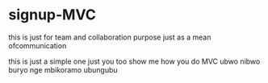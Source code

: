 # signup-MVC
this is just for team and collaboration purpose just as a mean ofcommunication

this is just a simple one just you too show me how you do MVC ubwo nibwo buryo nge mbikoramo ubungubu 
